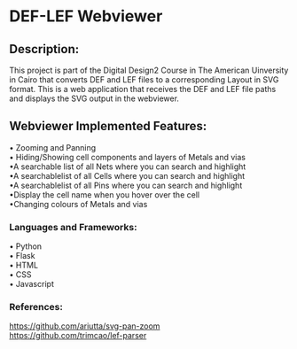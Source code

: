 # DEF-LEF Webviewer

## Description:<br/>
This project is part of the Digital Design2 Course in The American Uinversity in Cairo that converts DEF and LEF files to a corresponding Layout in SVG format.
This is a web application that receives the DEF and LEF file paths and displays the SVG output in the webviewer. 

## Webviewer Implemented Features: <br/>
• Zooming and Panning<br/>
• Hiding/Showing cell components and layers of Metals and vias<br/>
•A searchable list of all Nets where you can search and highlight<br/>
•A searchablelist of all Cells where you can search and highlight <br/>
•A searchablelist of all Pins where you can search and highlight<br/>
•Display the cell name when you hover over the cell<br/>
•Changing colours of Metals and vias<br/>

### Languages and Frameworks:<br/>
• Python<br/>
• Flask<br/>
• HTML<br/>
• CSS<br/>
• Javascript<br/>

### References:<br/>
https://github.com/ariutta/svg-pan-zoom<br/>
https://github.com/trimcao/lef-parser
